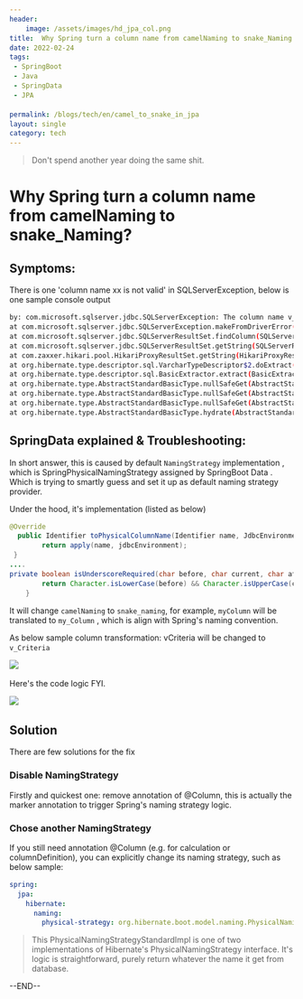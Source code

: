 ```yaml
---
header:
    image: /assets/images/hd_jpa_col.png
title:  Why Spring turn a column name from camelNaming to snake_Naming
date: 2022-02-24
tags:
 - SpringBoot
 - Java
 - SpringData
 - JPA
 
permalink: /blogs/tech/en/camel_to_snake_in_jpa
layout: single
category: tech
---
```


> Don't spend another year doing the same shit.


# Why Spring turn a column name from camelNaming to snake_Naming?


## Symptoms:


There is one 'column name xx is not valid' in SQLServerException, below is one sample console output

```bash
by: com.microsoft.sqlserver.jdbc.SQLServerException: The column name v_book is not valid.
at com.microsoft.sqlserver.jdbc.SQLServerException.makeFromDriverError(SQLServerException.java:234)
at com.microsoft.sqlserver.jdbc.SQLServerResultSet.findColumn(SQLServerResultSet.java:699)
at com.microsoft.sqlserver.jdbc.SQLServerResultSet.getString(SQLServerResultSet.java:2525)
at com.zaxxer.hikari.pool.HikariProxyResultSet.getString(HikariProxyResultSet.java)
at org.hibernate.type.descriptor.sql.VarcharTypeDescriptor$2.doExtract(VarcharTypeDescriptor.java:62)
at org.hibernate.type.descriptor.sql.BasicExtractor.extract(BasicExtractor.java:47)
at org.hibernate.type.AbstractStandardBasicType.nullSafeGet(AbstractStandardBasicType.java:257)
at org.hibernate.type.AbstractStandardBasicType.nullSafeGet(AbstractStandardBasicType.java:253)
at org.hibernate.type.AbstractStandardBasicType.nullSafeGet(AbstractStandardBasicType.java:243)
at org.hibernate.type.AbstractStandardBasicType.hydrate(AbstractStandardBasicType.java:329)
```



## SpringData explained & Troubleshooting:


In short answer, this is caused by default `NamingStrategy` implementation , which is SpringPhysicalNamingStrategy assigned by SpringBoot Data . Which is trying to smartly guess and set it up as default naming strategy provider.


Under the hood, it's implementation (listed as below)

```java
@Override
  public Identifier toPhysicalColumnName(Identifier name, JdbcEnvironment jdbcEnvironment) {
        return apply(name, jdbcEnvironment);
 }
....
private boolean isUnderscoreRequired(char before, char current, char after) {
        return Character.isLowerCase(before) && Character.isUpperCase(current) && Character.isLowerCase(after);
    }
```

It will change `camelNaming` to `snake_naming`, for example, `myColumn`  will be translated to `my_Column`  , which is align with Spring's naming convention.



As below sample column transformation: vCriteria will be changed to `v_Criteria`

![](\../../../assets/images/jpa_camel_snake.png)



Here's the code logic FYI.

![](\../../../assets/images/camel_snake_logic.png)



## Solution

There are few solutions for the fix

### Disable NamingStrategy 
 Firstly and quickest one: remove annotation of @Column, this is actually the marker annotation to trigger Spring's naming strategy logic. 


### Chose another NamingStrategy 
If you still need annotation @Column (e.g. for calculation or columnDefinition), you can explicitly change its naming strategy, such as below sample:

```yaml
spring:
  jpa:
    hibernate:
      naming:
        physical-strategy: org.hibernate.boot.model.naming.PhysicalNamingStrategyStandardImpl
```

> This PhysicalNamingStrategyStandardImpl  is one of two implementations of Hibernate's PhysicalNamingStrategy interface. It's logic is straightforward, purely return whatever the name it get from database.

--END--




